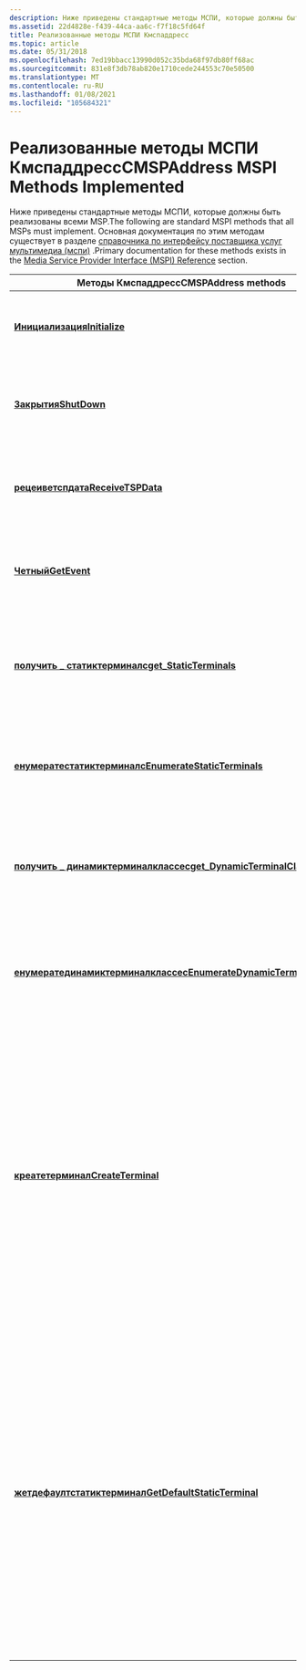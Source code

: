 ```yaml
---
description: Ниже приведены стандартные методы МСПИ, которые должны быть реализованы всеми MSP. Основная документация по этим методам существует в разделе справочника по интерфейсу поставщика услуг мультимедиа (МСПИ).
ms.assetid: 22d4828e-f439-44ca-aa6c-f7f18c5fd64f
title: Реализованные методы МСПИ Кмспаддресс
ms.topic: article
ms.date: 05/31/2018
ms.openlocfilehash: 7ed19bbacc13990d052c35bda68f97db80ff68ac
ms.sourcegitcommit: 831e8f3db78ab820e1710cede244553c70e50500
ms.translationtype: MT
ms.contentlocale: ru-RU
ms.lasthandoff: 01/08/2021
ms.locfileid: "105684321"
---
```

# <a name="cmspaddress-mspi-methods-implemented"></a><span data-ttu-id="7aedc-104">Реализованные методы МСПИ Кмспаддресс</span><span class="sxs-lookup"><span data-stu-id="7aedc-104">CMSPAddress MSPI Methods Implemented</span></span>

<span data-ttu-id="7aedc-105">Ниже приведены стандартные методы МСПИ, которые должны быть реализованы всеми MSP.</span><span class="sxs-lookup"><span data-stu-id="7aedc-105">The following are standard MSPI methods that all MSPs must implement.</span></span> <span data-ttu-id="7aedc-106">Основная документация по этим методам существует в разделе [справочника по интерфейсу поставщика услуг мультимедиа (мспи)](media-service-provider-interface-mspi-reference.md) .</span><span class="sxs-lookup"><span data-stu-id="7aedc-106">Primary documentation for these methods exists in the [Media Service Provider Interface (MSPI) Reference](media-service-provider-interface-mspi-reference.md) section.</span></span>



| <span data-ttu-id="7aedc-107">Методы Кмспаддресс</span><span class="sxs-lookup"><span data-stu-id="7aedc-107">CMSPAddress methods</span></span>                                                                          | <span data-ttu-id="7aedc-108">Описание</span><span class="sxs-lookup"><span data-stu-id="7aedc-108">Description</span></span>                                                                                                                                                                                                                                                                                                                                                                                        |
|----------------------------------------------------------------------------------------------|----------------------------------------------------------------------------------------------------------------------------------------------------------------------------------------------------------------------------------------------------------------------------------------------------------------------------------------------------------------------------------------------------|
| [<span data-ttu-id="7aedc-109">**Инициализация**</span><span class="sxs-lookup"><span data-stu-id="7aedc-109">**Initialize**</span></span>](/windows/desktop/api/msp/nf-msp-itmspaddress-initialize)                                                | <span data-ttu-id="7aedc-110">(Интерфейс [**итмспаддресс**](/windows/desktop/api/msp/nn-msp-itmspaddress)) Вызывается методом TAPI3 при первом создании этого MSP.</span><span class="sxs-lookup"><span data-stu-id="7aedc-110">(Interface [**ITMSPAddress**](/windows/desktop/api/msp/nn-msp-itmspaddress)) Called by TAPI3 when this MSP is first created.</span></span>                                                                                                                                                                                                                                                                                                   |
| [<span data-ttu-id="7aedc-111">**Закрытия**</span><span class="sxs-lookup"><span data-stu-id="7aedc-111">**ShutDown**</span></span>](/windows/desktop/api/msp/nf-msp-itmspaddress-shutdown)                                                    | <span data-ttu-id="7aedc-112">(Интерфейс [**итмспаддресс**](/windows/desktop/api/msp/nn-msp-itmspaddress)) Вызывается методом TAPI3, если этот адрес больше не используется.</span><span class="sxs-lookup"><span data-stu-id="7aedc-112">(Interface [**ITMSPAddress**](/windows/desktop/api/msp/nn-msp-itmspaddress)) Called by TAPI3 when this address is not in use any more.</span></span>                                                                                                                                                                                                                                                                                         |
| [<span data-ttu-id="7aedc-113">**рецеиветспдата**</span><span class="sxs-lookup"><span data-stu-id="7aedc-113">**ReceiveTSPData**</span></span>](/windows/desktop/api/msp/nf-msp-itmspaddress-receivetspdata)                                        | <span data-ttu-id="7aedc-114">(Интерфейс [**итмспаддресс**](/windows/desktop/api/msp/nn-msp-itmspaddress)) Вызывается методом TAPI3, когда TSP отправляет данные в этот объект адреса MSP.</span><span class="sxs-lookup"><span data-stu-id="7aedc-114">(Interface [**ITMSPAddress**](/windows/desktop/api/msp/nn-msp-itmspaddress)) Called by TAPI3 when the TSP sends data to this MSP address object.</span></span>                                                                                                                                                                                                                                                                               |
| [<span data-ttu-id="7aedc-115">**Четный**</span><span class="sxs-lookup"><span data-stu-id="7aedc-115">**GetEvent**</span></span>](/windows/desktop/api/msp/nf-msp-itmspaddress-getevent)                                                    | <span data-ttu-id="7aedc-116">(Интерфейс [**итмспаддресс**](/windows/desktop/api/msp/nn-msp-itmspaddress)) Вызывается методом TAPI3 для получения подробных сведений о событии.</span><span class="sxs-lookup"><span data-stu-id="7aedc-116">(Interface [**ITMSPAddress**](/windows/desktop/api/msp/nn-msp-itmspaddress)) Called by TAPI3 to get detailed information about an event.</span></span>                                                                                                                                                                                                                                                                                       |
| [<span data-ttu-id="7aedc-117">**получить \_ статиктерминалс**</span><span class="sxs-lookup"><span data-stu-id="7aedc-117">**get\_StaticTerminals**</span></span>](/windows/win32/api/tapi3if/nf-tapi3if-itterminalsupport-get_staticterminals)                        | <span data-ttu-id="7aedc-118">(Интерфейс [**иттерминалсуппорт**](/windows/win32/api/tapi3if/nn-tapi3if-itterminalsupport)) Оболочка OLE-автоматизации для вспомогательной функции [**жетстатиктерминалс**](/windows/desktop/api/Mspaddr/nf-mspaddr-cmspaddress-getstaticterminals).</span><span class="sxs-lookup"><span data-stu-id="7aedc-118">(Interface [**ITTerminalSupport**](/windows/win32/api/tapi3if/nn-tapi3if-itterminalsupport)) OLE Automation wrapper for the helper function [**GetStaticTerminals**](/windows/desktop/api/Mspaddr/nf-mspaddr-cmspaddress-getstaticterminals).</span></span>                                                                                                                                                                                                                            |
| [<span data-ttu-id="7aedc-119">**енумератестатиктерминалс**</span><span class="sxs-lookup"><span data-stu-id="7aedc-119">**EnumerateStaticTerminals**</span></span>](/windows/win32/api/tapi3if/nf-tapi3if-itterminalsupport-enumeratestaticterminals)               | <span data-ttu-id="7aedc-120">(Интерфейс [**иттерминалсуппорт**](/windows/win32/api/tapi3if/nn-tapi3if-itterminalsupport)) Оболочка перечисления для вспомогательной функции [**жетстатиктерминалс**](/windows/desktop/api/Mspaddr/nf-mspaddr-cmspaddress-getstaticterminals).</span><span class="sxs-lookup"><span data-stu-id="7aedc-120">(Interface [**ITTerminalSupport**](/windows/win32/api/tapi3if/nn-tapi3if-itterminalsupport)) Enumeration wrapper for the helper function [**GetStaticTerminals**](/windows/desktop/api/Mspaddr/nf-mspaddr-cmspaddress-getstaticterminals).</span></span>                                                                                                                                                                                                                               |
| [<span data-ttu-id="7aedc-121">**получить \_ динамиктерминалклассес**</span><span class="sxs-lookup"><span data-stu-id="7aedc-121">**get\_DynamicTerminalClasses**</span></span>](/windows/win32/api/tapi3if/nf-tapi3if-itterminalsupport-get_dynamicterminalclasses)          | <span data-ttu-id="7aedc-122">(Интерфейс [**иттерминалсуппорт**](/windows/win32/api/tapi3if/nn-tapi3if-itterminalsupport)) Оболочка OLE-автоматизации для вспомогательной функции [**жетдинамиктерминалклассес**](/windows/desktop/api/Mspaddr/nf-mspaddr-cmspaddress-getdynamicterminalclasses).</span><span class="sxs-lookup"><span data-stu-id="7aedc-122">(Interface [**ITTerminalSupport**](/windows/win32/api/tapi3if/nn-tapi3if-itterminalsupport)) OLE Automation wrapper for the helper function [**GetDynamicTerminalClasses**](/windows/desktop/api/Mspaddr/nf-mspaddr-cmspaddress-getdynamicterminalclasses).</span></span>                                                                                                                                                                                                              |
| [<span data-ttu-id="7aedc-123">**енумератединамиктерминалклассес**</span><span class="sxs-lookup"><span data-stu-id="7aedc-123">**EnumerateDynamicTerminalClasses**</span></span>](/windows/win32/api/tapi3if/nf-tapi3if-itterminalsupport-enumeratedynamicterminalclasses) | <span data-ttu-id="7aedc-124">(Интерфейс [**иттерминалсуппорт**](/windows/win32/api/tapi3if/nn-tapi3if-itterminalsupport)) Оболочка перечисления для вспомогательной функции [**жетдинамиктерминалклассес**](/windows/desktop/api/Mspaddr/nf-mspaddr-cmspaddress-getdynamicterminalclasses).</span><span class="sxs-lookup"><span data-stu-id="7aedc-124">(Interface [**ITTerminalSupport**](/windows/win32/api/tapi3if/nn-tapi3if-itterminalsupport)) Enumeration wrapper for the helper function [**GetDynamicTerminalClasses**](/windows/desktop/api/Mspaddr/nf-mspaddr-cmspaddress-getdynamicterminalclasses).</span></span>                                                                                                                                                                                                                 |
| [<span data-ttu-id="7aedc-125">**креатетерминал**</span><span class="sxs-lookup"><span data-stu-id="7aedc-125">**CreateTerminal**</span></span>](/windows/win32/api/tapi3if/nf-tapi3if-itterminalsupport-createterminal)                                   | <span data-ttu-id="7aedc-126">(Интерфейс [**иттерминалсуппорт**](/windows/win32/api/tapi3if/nn-tapi3if-itterminalsupport)) Этот метод вызывается приложением для создания динамического терминала.</span><span class="sxs-lookup"><span data-stu-id="7aedc-126">(Interface [**ITTerminalSupport**](/windows/win32/api/tapi3if/nn-tapi3if-itterminalsupport)) This method is called by the application to create a dynamic terminal.</span></span> <span data-ttu-id="7aedc-127">Он планирует рабочий элемент в рабочем потоке MSP, который во время выполнения запрашивает у диспетчера терминалов создание динамического терминала.</span><span class="sxs-lookup"><span data-stu-id="7aedc-127">It schedules a work item on the MSP's worker thread, which, when executed, asks the Terminal Manager to create a dynamic terminal.</span></span> <span data-ttu-id="7aedc-128">Производный класс может переопределять этот метод, чтобы иметь собственный способ создания динамического терминала.</span><span class="sxs-lookup"><span data-stu-id="7aedc-128">The derived class can override this method to have its own way of creating a dynamic terminal.</span></span>                                |
| [<span data-ttu-id="7aedc-129">**жетдефаултстатиктерминал**</span><span class="sxs-lookup"><span data-stu-id="7aedc-129">**GetDefaultStaticTerminal**</span></span>](/windows/win32/api/tapi3if/nf-tapi3if-itterminalsupport-getdefaultstaticterminal)               | <span data-ttu-id="7aedc-130">(Интерфейс [**иттерминалсуппорт**](/windows/win32/api/tapi3if/nn-tapi3if-itterminalsupport)) Этот метод вызывается приложением для получения статического терминала по умолчанию для указанного типа и направления.</span><span class="sxs-lookup"><span data-stu-id="7aedc-130">(Interface [**ITTerminalSupport**](/windows/win32/api/tapi3if/nn-tapi3if-itterminalsupport)) This method is called by the application to get the default static terminal for a specified type and direction.</span></span> <span data-ttu-id="7aedc-131">Он обновляет список терминалов по умолчанию (при необходимости) и возвращает указатель интерфейса.</span><span class="sxs-lookup"><span data-stu-id="7aedc-131">It updates the default terminal list (if needed) and returns the interface pointer.</span></span> <span data-ttu-id="7aedc-132">Производный класс может переопределить этот метод, чтобы он мог определить, какой терминал является значением по умолчанию.</span><span class="sxs-lookup"><span data-stu-id="7aedc-132">The derived class can override this method to have its own way of deciding which terminal is the default.</span></span> <span data-ttu-id="7aedc-133">Блокирует списки терминалов.</span><span class="sxs-lookup"><span data-stu-id="7aedc-133">Locks the terminal lists.</span></span> |



 

 

 

